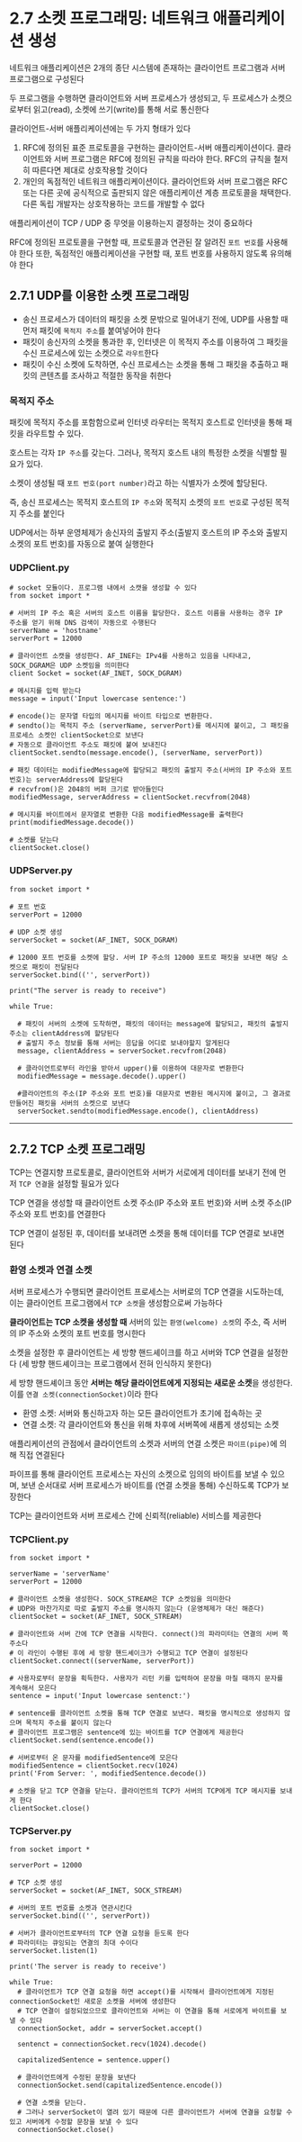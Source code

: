 # 2.7 소켓 프로그래밍: 네트워크 애플리케이션 생성
네트워크 애플리케이션은 2개의 종단 시스템에 존재하는 클라이언트 프로그램과 서버 프로그램으로 구성된다

두 프로그램을 수행하면 클라이언트와 서버 프로세스가 생성되고,
두 프로세스가 소켓으로부터 읽고(read), 소켓에 쓰기(write)를 통해 서로 통신한다

클라이언트-서버 애플리케이션에는 두 가지 형태가 있다
1. RFC에 정의된 표준 프로토콜을 구현하는 클라이언트-서버 애플리케이션이다. 클라이언트와 서버 프로그램은 RFC에 정의된 규칙을 따라야 한다. RFC의 규칙을 철저히 따른다면 제대로 상호작용할 것이다
2. 개인의 독점적인 네트워크 애플리케이션이다. 클라이언트와 서버 프로그램은 RFC 또는 다른 곳에 공식적으로 출판되지 않은 애플리케이션 계층 프로토콜을 채택한다. 다른 독립 개발자는 상호작용하는 코드를 개발할 수 없다

애플리케이션이 TCP / UDP 중 무엇을 이용하는지 결정하는 것이 중요하다

RFC에 정의된 프로토콜을 구현할 때, 프로토콜과 연관된 잘 알려진 `포트 번호`를 사용해야 한다
또한, 독점적인 애플리케이션을 구현할 때, 포트 번호를 사용하지 않도록 유의해야 한다

## 2.7.1 UDP를 이용한 소켓 프로그래밍
- 송신 프로세스가 데이터의 패킷을 소켓 문밖으로 밀어내기 전에, UDP를 사용할 때 먼저 패킷에 `목적지 주소`를 붙여넣어야 한다
- 패킷이 송신자의 소켓을 통과한 후, 인터넷은 이 목적지 주소를 이용하여 그 패킷을 수신 프로세스에 있는 소켓으로 `라우트`한다
- 패킷이 수신 소켓에 도착하면, 수신 프로세스는 소켓을 통해 그 패킷을 추출하고 패킷의 콘텐츠를 조사하고 적절한 동작을 취한다

### 목적지 주소
패킷에 목적지 주소를 포함함으로써 인터넷 라우터는 목적지 호스트로 인터넷을 통해 패킷을 라우트할 수 있다.

호스트는 각자 `IP 주소`를 갖는다.
그러나, 목적지 호스트 내의 특정한 소켓을 식별할 필요가 있다.

소켓이 생성될 때 `포트 번호(port number)`라고 하는 식별자가 소켓에 할당된다.

즉, 송신 프로세스는 목적지 호스트의 `IP 주소`와 목적지 소켓의 `포트 번호`로 구성된 목적지 주소를 붙인다

UDP에서는 하부 운영체제가 송신자의 출발지 주소(출발지 호스트의 IP 주소와 출발지 소켓의 포트 번호)를 자동으로 붙여 실행한다

### UDPClient.py
```
# socket 모듈이다. 프로그램 내에서 소캣을 생성할 수 있다
from socket import *

# 서버의 IP 주소 혹은 서버의 호스트 이름을 할당한다. 호스트 이름을 사용하는 경우 IP 주소를 얻기 위해 DNS 검색이 자동으로 수행된다
serverName = 'hostname'
serverPort = 12000

# 클라이언트 소캣을 생성한다. AF_INEF는 IPv4를 사용하고 있음을 나타내고, SOCK_DGRAM은 UDP 소켓임을 의미한다
client Socket = socket(AF_INET, SOCK_DGRAM)

# 메시지를 입력 받는다
message = input('Input lowercase sentence:')

# encode()는 문자열 타입의 메시지를 바이트 타입으로 변환한다.
# sendto()는 목적지 주소 (serverName, serverPort)를 메시지에 붙이고, 그 패킷을 프로세스 소켓인 clientSocket으로 보낸다
# 자동으로 클라이언트 주소도 패킷에 붙여 보내진다
clientSocket.sendto(message.encode(), (serverName, serverPort))

# 패킷 데이터는 modifiedMessage에 할당되고 패킷의 출발지 주소(서버의 IP 주소와 포트 번호)는 serverAddress에 할당된다
# recvfrom()은 2048의 버퍼 크기로 받아들인다
modifiedMessage, serverAddress = clientSocket.recvfrom(2048)

# 메시지를 바이트에서 문자열로 변환한 다음 modifiedMessage를 출력한다
print(modifiedMessage.decode())

# 소켓를 닫는다
clientSocket.close()
```

### UDPServer.py
```
from socket import *

# 포트 번호
serverPort = 12000

# UDP 소켓 생성
serverSocket = socket(AF_INET, SOCK_DGRAM)

# 12000 포트 번호를 소켓에 할당. 서버 IP 주소의 12000 포트로 패킷을 보내면 해당 소켓으로 패킷이 전달된다
serverSocket.bind(('', serverPort))

print("The server is ready to receive")

while True:
  
  # 패킷이 서버의 소켓에 도착하면, 패킷의 데이터는 message에 할당되고, 패킷의 출발지 주소는 clientAddress에 할당된다
  # 출발지 주소 정보를 통해 서버는 응답을 어디로 보내야할지 알게된다
  message, clientAddress = serverSocket.recvfrom(2048)
  
  # 클라이언트로부터 라인을 받아서 upper()를 이용하여 대문자로 변환한다
  modifiedMessage = message.decode().upper()
  
  #클라이언트의 주소(IP 주소와 포트 번호)를 대문자로 변환된 메시지에 붙이고, 그 결과로 만들어진 패킷을 서버의 소켓으로 보낸다
  serverSocket.sendto(modifiedMessage.encode(), clientAddress)
```

---
## 2.7.2 TCP 소켓 프로그래밍
TCP는 연결지향 프로토콜로, 클라이언트와 서버가 서로에게 데이터를 보내기 전에 먼저 `TCP 연결`을 설정할 필요가 있다

TCP 연결을 생성할 때 클라이언트 소켓 주소(IP 주소와 포트 번호)와 서버 소켓 주소(IP 주소와 포트 번호)를 연결한다

TCP 연결이 설정된 후, 데이터를 보내려면 소켓을 통해 데이터를 TCP 연결로 보내면 된다

### 환영 소켓과 연결 소켓
서버 프로세스가 수행되면 클라이언트 프로세스는 서버로의 TCP 연결을 시도하는데, 이는 클라이언트 프로그램에서 `TCP 소켓`을 생성함으로써 가능하다

**클라이언트는 TCP 소켓을 생성할 때** 서버의 있는 `환영(welcome) 소켓`의 주소, 즉 서버의 IP 주소와 소켓의 포트 번호를 명시한다

소켓을 설정한 후 클라이언트는 세 방향 핸드셰이크를 하고 서버와 TCP 연결을 설정한다
(세 방향 핸드셰이크는 프로그램에서 전혀 인식하지 못한다)

세 방향 핸드셰이크 동안 **서버는 해당 클라이언트에게 지정되는 새로운 소켓**을 생성한다. 이를 `연결 소켓(connectionSocket)`이라 한다

- 환영 소켓: 서버와 통신하고자 하는 모든 클라이언트가 초기에 접속하는 곳
- 연결 소켓: 각 클라이언트와 통신을 위해 차후에 서버쪽에 새롭게 생성되는 소켓

애플리케이션의 관점에서 클라이언트의 소켓과 서버의 연결 소켓은 `파이프(pipe)`에 의해 직접 연결된다

파이프를 통해 클라이언트 프로세스는 자신의 소켓으로 임의의 바이트를 보낼 수 있으며,
보낸 순서대로 서버 프로세스가 바이트를 (연결 소켓을 통해) 수신하도록 TCP가 보장한다

TCP는 클라이언트와 서버 프로세스 간에 신뢰적(reliable) 서비스를 제공한다

### TCPClient.py
```
from socket import *

serverName = 'serverName'
serverPort = 12000

# 클라이언트 소켓을 생성한다. SOCK_STREAM은 TCP 소켓임을 의미한다
# UDP와 마찬가지로 따로 출발지 주소를 명시하지 않는다 (운영체제가 대신 해준다)
clientSocket = socket(AF_INET, SOCK_STREAM)

# 클라이언트와 서버 간에 TCP 연결을 시작한다. connect()의 파라미터는 연결의 서버 쪽 주소다
# 이 라인이 수행된 후에 세 방향 핸드셰이크가 수행되고 TCP 연결이 설정된다
clientSocket.connect((serverName, serverPort))

# 사용자로부터 문장을 획득한다. 사용자가 리턴 키를 입력하여 문장을 마칠 때까지 문자를 계속해서 모은다
sentence = input('Input lowercase sentenct:')

# sentence를 클라이언트 소켓을 통해 TCP 연결로 보낸다. 패킷을 명시적으로 생성하지 않으며 목적지 주소를 붙이지 않는다
# 클라이언트 프로그램은 sentence에 있는 바이트를 TCP 연결에게 제공한다
clientSocket.send(sentence.encode())

# 서버로부터 온 문자를 modifiedSentence에 모은다
modifiedSentence = clientSocket.recv(1024)
print('From Server: ', modifiedSentence.decode())

# 소켓을 닫고 TCP 연결을 닫는다. 클라이언트의 TCP가 서버의 TCP에게 TCP 메시지를 보내게 한다
clientSocket.close()
```

### TCPServer.py
```
from socket import *

serverPort = 12000

# TCP 소켓 생성
serverSocket = socket(AF_INET, SOCK_STREAM)

# 서버의 포트 번호를 소켓과 연관시킨다
serverSocket.bind(('', serverPort))

# 서버가 클라이언트로부터의 TCP 연결 요청을 듣도록 한다
# 파라미터는 큐잉되는 연결의 최대 수이다
serverSocket.listen(1)

print('The server is ready to receive')

while True:
  # 클라이언트가 TCP 연결 요청을 하면 accept()를 시작해서 클라이언트에게 지정된 connectionSocket인 새로운 소켓을 서버에 생성한다
  # TCP 연결이 설정되었으므로 클라이언트와 서버는 이 연결을 통해 서로에게 바이트를 보낼 수 있다
  connectionSocket, addr = serverSocket.accept()
  
  sentenct = connectionSocket.recv(1024).decode()
  
  capitalizedSentence = sentence.upper()
  
  # 클라이언트에게 수정된 문장을 보낸다
  connectionSocket.send(capitalizedSentence.encode())
  
  # 연결 소켓을 닫는다.
  # 그러나 serverSocket이 열려 있기 때문에 다른 클라이언트가 서버에 연결을 요청할 수 있고 서버에게 수정할 문장을 보낼 수 있다
  connectionSocket.close()
```
